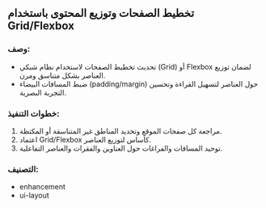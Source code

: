 ## تخطيط الصفحات وتوزيع المحتوى باستخدام Grid/Flexbox

### وصف:
- تحديث تخطيط الصفحات لاستخدام نظام شبكي (Grid) أو Flexbox لضمان توزيع العناصر بشكل متناسق ومرن.
- ضبط المسافات البيضاء (padding/margin) حول العناصر لتسهيل القراءة وتحسين التجربة البصرية.

### خطوات التنفيذ:
1. مراجعة كل صفحات الموقع وتحديد المناطق غير المتناسقة أو المكتظة.
2. اعتماد Grid/Flexbox كأساس لتوزيع العناصر.
3. توحيد المسافات والفراغات حول العناوين والفقرات والعناصر التفاعلية.

### التصنيف:
- enhancement
- ui-layout